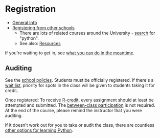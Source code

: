 # Registration

- [General info](https://bulletin.columbia.edu/sipa/registration/)
- [Registering from other schools](https://bulletin.columbia.edu/sipa/registration/#crossregistrationtext)
  - There are lots of related courses around the University - [search](https://vergil.columbia.edu/) for "python".
  - See also: [Resources](resources.md)

If you're waiting to get in, see [what you can do in the meantime](joining_late.md#while-youre-waiting).

## Auditing

See the [school policies](https://www.sipa.columbia.edu/students/student-affairs/academic-advising-faq). Students must be officially registered. If there's a [wait list](joining_late.md#wait-list), priority for spots in the class will be given to students taking it for credit.

Once registered: To receive [R-credit](https://www.registrar.columbia.edu/content/grade-options#auditing), every assignment should at least be attempted and submitted. The [between-class participation](syllabus.md#participation) is not required. At the end of the course, please remind the instructor that you were auditing.

If it doesn't work out for you to take or audit the class, there are countless [other options for learning Python](resources.md).
